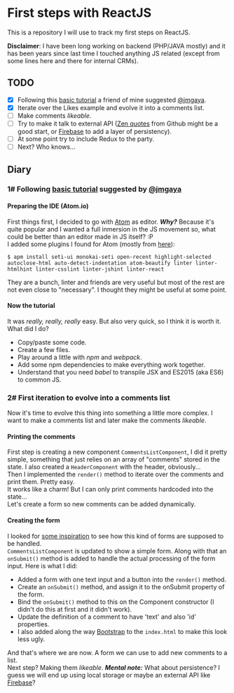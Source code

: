 # First steps with ReactJS
This is a repository I will use to track my first steps on ReactJS.

**Disclaimer**: I have been long working on backend (PHP/JAVA mostly) and it has been years since last time I touched anything JS related (except from some lines here and there for internal CRMs).

## TODO
- [x] Following this [basic tutorial](https://www.codementor.io/reactjs/tutorial/beginner-guide-setup-reactjs-environment-npm-babel-6-webpack) a friend of mine suggested [@jmgaya](https://www.github.com/jmgaya).
- [x] Iterate over the Likes example and evolve it into a comments list.
- [ ] Make comments *likeable*.
- [ ] Try to make it talk to external API ([Zen quotes](https://api.github.com/zen) from Github might be a good start, or [Firebase](https://www.firebase.com) to add a layer of persistency).
- [ ] At some point try to include Redux to the party.
- [ ] Next? Who knows...

## Diary
### 1# Following [basic tutorial](https://www.codementor.io/reactjs/tutorial/beginner-guide-setup-reactjs-environment-npm-babel-6-webpack) suggested by [@jmgaya](https://www.github.com/jmgaya)

#### Preparing the IDE (Atom.io)
First things first, I decided to go with [Atom](https://www.atom.io) as editor. ***Why?*** Because it's quite popular and I wanted a full inmersion in the JS movement so, what could be better than an editor made in JS itself? :P  
I added some plugins I found for Atom (mostly from [here](http://www.sitepoint.com/10-essential-atom-add-ons/)):
```
$ apm install seti-ui monokai-seti open-recent highlight-selected autoclose-html auto-detect-indentation atom-beautify linter linter-htmlhint linter-csslint linter-jshint linter-react
```
They are a bunch, linter and friends are very useful but most of the rest are not even close to "necessary". I thought they might be useful at some point.

#### Now the tutorial
It was *really, really, really* easy. But also very quick, so I think it is worth it.  
What did I do?
* Copy/paste some code.
* Create a few files.
* Play around a little with *npm* and *webpack*.
* Add some npm dependencies to make everything work together.
* Understand that you need *babel* to transpile JSX and ES2015 (aka ES6) to common JS.

### 2# First iteration to evolve into a comments list
Now it's time to evolve this thing into something a little more complex. I want to make a comments list and later make the comments *likeable*.

#### Printing the comments
First step is creating a new component `CommentsListComponent`, I did it pretty simple, something that just relies on an array of "comments" stored in the state. I also created a `HeaderComponent` with the header, obviously...  
Then I implemented the `render()` method to iterate over the comments and print them. Pretty easy.  
It works like a charm! But I can only print comments hardcoded into the state...  
Let's create a form so new comments can be added dynamically.

#### Creating the form
I looked for [some inspiration](https://pankajparashar.com/posts/todo-app-react-js/) to see how this kind of forms are supposed to be handled.  
`CommentsListComponent` is updated to show a simple form. Along with that an `onSubmit()` method is added to handle the actual processing of the form input. Here is what I did:  
* Added a form with one text input and a button into the `render()` method.
* Create an `onSubmit()` method, and assign it to the onSubmit property of the form.
* Bind the `onSubmit()` method to this on the Component constructor (I didn't do this at first and it didn't work).
* Update the definition of a comment to have 'text' and also 'id' properties.
* I also added along the way [Bootstrap](http://getbootstrap.com/) to the `index.html` to make this look less ugly.

And that's where we are now. A form we can use to add new comments to a list.  
Next step? Making them *likeable*. ***Mental note:*** What about persistence? I guess we will end up using local storage or maybe an external API like [Firebase](https://www.firebase.com)?
